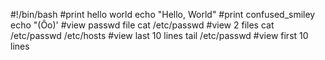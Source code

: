#!/bin/bash
#print hello world
echo "Hello, World"
#print confused_smiley
echo "(Ôo)'
#view passwd file
cat /etc/passwd
#view 2 files
cat /etc/passwd /etc/hosts
#view last 10 lines
tail /etc/passwd
#view first 10 lines
